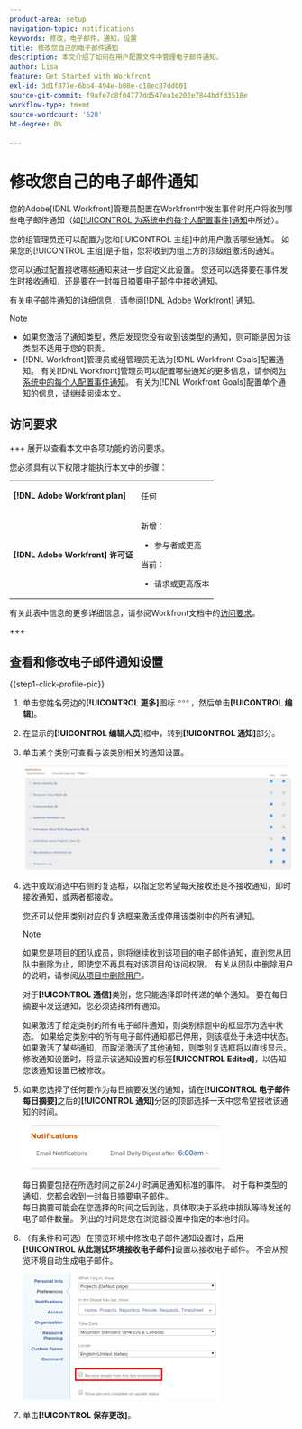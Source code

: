 ```yaml
---
product-area: setup
navigation-topic: notifications
keywords: 修改，电子邮件，通知，设置
title: 修改您自己的电子邮件通知
description: 本文介绍了如何在用户配置文件中管理电子邮件通知。
author: Lisa
feature: Get Started with Workfront
exl-id: 3d1f877e-6bb4-494e-b08e-c18ec87dd001
source-git-commit: f9afe7c8f04777dd547ea1e202e7844bdfd3518e
workflow-type: tm+mt
source-wordcount: '620'
ht-degree: 0%

---
```


# 修改您自己的电子邮件通知

<!-- Audited: 1/2024 -->

您的Adobe[!DNL Workfront]管理员配置在Workfront中发生事件时用户将收到哪些电子邮件通知（如[[!UICONTROL 为系统中的每个人配置事件]通知](../../administration-and-setup/manage-workfront/emails/configure-event-notifications-for-everyone-in-the-system.md)中所述）。

您的组管理员还可以配置为您和[!UICONTROL 主组]中的用户激活哪些通知。 如果您的[!UICONTROL 主组]是子组，您将收到为组上方的顶级组激活的通知。

您可以通过配置接收哪些通知来进一步自定义此设置。 您还可以选择要在事件发生时接收通知，还是要在一封每日摘要电子邮件中接收通知。

有关电子邮件通知的详细信息，请参阅[[!DNL Adobe Workfront] 通知](../../workfront-basics/using-notifications/wf-notifications.md)。

>[!NOTE]
>
>* 如果您激活了通知类型，然后发现您没有收到该类型的通知，则可能是因为该类型不适用于您的职责。
>* [!DNL Workfront]管理员或组管理员无法为[!DNL Workfront Goals]配置通知。 有关[!DNL Workfront]管理员可以配置哪些通知的更多信息，请参阅[为系统中的每个人配置事件通知](../../administration-and-setup/manage-workfront/emails/configure-event-notifications-for-everyone-in-the-system.md)。 有关为[!DNL Workfront Goals]配置单个通知的信息，请继续阅读本文。
>

## 访问要求

+++ 展开以查看本文中各项功能的访问要求。

您必须具有以下权限才能执行本文中的步骤：

<table style="table-layout:auto"> 
 <col> 
 </col> 
 <col> 
 </col> 
 <tbody> 
  <tr> 
   <td role="rowheader"><strong>[!DNL Adobe Workfront plan]</strong></td> 
   <td> <p>任何</p> </td> 
  </tr> 
  <tr> 
   <td role="rowheader"><strong>[!DNL Adobe Workfront] 许可证</strong></td> 
   <td>  <p>新增：</p> 
   <ul><li>参与者或更高</li></ul>
   <p>当前：</p>
   <ul><li>请求或更高版本</li></ul>
   </td> 
  </tr> 
 </tbody> 
</table>

有关此表中信息的更多详细信息，请参阅Workfront文档中的[访问要求](/help/quicksilver/administration-and-setup/add-users/access-levels-and-object-permissions/access-level-requirements-in-documentation.md)。

+++

## 查看和修改电子邮件通知设置

{{step1-click-profile-pic}}

1. 单击您姓名旁边的&#x200B;**[!UICONTROL 更多]**&#x200B;图标![](assets/more-icon.png)，然后单击&#x200B;**[!UICONTROL 编辑]**。

1. 在显示的&#x200B;**[!UICONTROL 编辑人员]**&#x200B;框中，转到&#x200B;**[!UICONTROL 通知]**&#x200B;部分。

1. 单击某个类别可查看与该类别相关的通知设置。

   ![](assets/my-profile-notifications.png)

1. 选中或取消选中右侧的复选框，以指定您希望每天接收还是不接收通知，即时接收通知，或两者都接收。

   您还可以使用类别对应的复选框来激活或停用该类别中的所有通知。

   >[!NOTE]
   >
   >如果您是项目的团队成员，则将继续收到该项目的电子邮件通知，直到您从团队中删除为止，即使您不再具有对该项目的访问权限。 有关从团队中删除用户的说明，请参阅[从项目中删除用户](../../manage-work/projects/manage-projects/remove-users-from-projects.md)。

   对于&#x200B;**[!UICONTROL 通信]**&#x200B;类别，您只能选择即时传递的单个通知。 要在每日摘要中发送通知，您必须选择所有通知。

   如果激活了给定类别的所有电子邮件通知，则类别标题中的框显示为选中状态。 如果给定类别中的所有电子邮件通知都已停用，则该框处于未选中状态。 如果激活了某些通知，而取消激活了其他通知，则类别复选框将以直线显示。\
   修改通知设置时，将显示该通知设置的标签&#x200B;**[!UICONTROL Edited]**，以告知您该通知设置已被修改。

1. 如果您选择了任何要作为每日摘要发送的通知，请在&#x200B;**[!UICONTROL 电子邮件每日摘要]**&#x200B;之后的&#x200B;**[!UICONTROL 通知]**&#x200B;分区的顶部选择一天中您希望接收该通知的时间。

   ![](assets/digest-time-stamp-my-settings-350x78.png)

   每日摘要包括在所选时间之前24小时满足通知标准的事件。 对于每种类型的通知，您都会收到一封每日摘要电子邮件。\
   每日摘要可能会在您选择的时间之后到达，具体取决于系统中排队等待发送的电子邮件数量。 列出的时间是您在浏览器设置中指定的本地时间。

1. （有条件和可选）在预览环境中修改电子邮件通知设置时，启用&#x200B;**[!UICONTROL 从此测试环境接收电子邮件]**&#x200B;设置以接收电子邮件。 不会从预览环境自动生成电子邮件。

   ![](assets/receive-emails-from-sandbox-setting-edit-350x223.png)

1. 单击&#x200B;**[!UICONTROL 保存更改]**。
